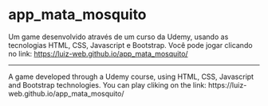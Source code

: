 # app_mata_mosquito
Um game desenvolvido através de um curso da Udemy, usando as tecnologias HTML, CSS, Javascript e Bootstrap.
Você pode jogar clicando no link: https://luiz-web.github.io/app_mata_mosquito/
<hr />
A game developed through a Udemy course, using HTML, CSS, Javascript and Bootstrap technologies.
You can play cliking on the link: https://luiz-web.github.io/app_mata_mosquito/
